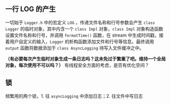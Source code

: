 ## 一行 LOG 的产生

一切始于 `Logger.h` 中的宏定义 `LOG` ，传递文件名称和行号参数会产生 `class Logger` 的临时对象，其中内含一个 `class Impl` 对象，`class Impl` 对象构造函数设置文件名称和行号，并调用 `formatTime()` 函数，在 stream 中生成时间戳，接着用户自定义的输入，`Logger` 的析构函数添加文件和行号等信息。最终调用 `output` 函数将数据添加于 `class AsyncLogging` 待写入文件缓冲之中。

**（有必要每次产生临时对象生成一条日志吗？这未免过于繁重了吧。维持一个全局对象，每次使用不可以吗？）** 有线程安全方面的考虑，是否有优化空间？

## 锁

频繁用的两个锁，1. 往 `asyncLogging` 中添加日志；2. 往文件中写日志

